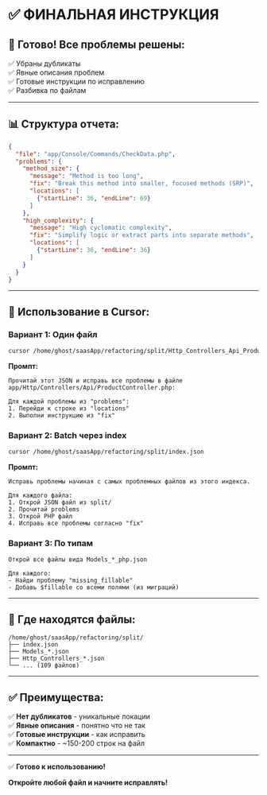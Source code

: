 # ✅ ФИНАЛЬНАЯ ИНСТРУКЦИЯ

## 🎯 Готово! Все проблемы решены:

✅ Убраны дубликаты  
✅ Явные описания проблем  
✅ Готовые инструкции по исправлению  
✅ Разбивка по файлам  

---

## 📊 Структура отчета:

```json
{
  "file": "app/Console/Commands/CheckData.php",
  "problems": {
    "method_size": {
      "message": "Method is too long",
      "fix": "Break this method into smaller, focused methods (SRP)",
      "locations": [
        {"startLine": 36, "endLine": 69}
      ]
    },
    "high_complexity": {
      "message": "High cyclomatic complexity", 
      "fix": "Simplify logic or extract parts into separate methods",
      "locations": [
        {"startLine": 36, "endLine": 36}
      ]
    }
  }
}
```

---

## 🚀 Использование в Cursor:

### Вариант 1: Один файл

```bash
cursor /home/ghost/saasApp/refactoring/split/Http_Controllers_Api_ProductController_php.json
```

**Промпт:**
```
Прочитай этот JSON и исправь все проблемы в файле app/Http/Controllers/Api/ProductController.php:

Для каждой проблемы из "problems":
1. Перейди к строке из "locations"
2. Выполни инструкцию из "fix"
```

### Вариант 2: Batch через index

```bash
cursor /home/ghost/saasApp/refactoring/split/index.json
```

**Промпт:**
```
Исправь проблемы начиная с самых проблемных файлов из этого индекса.

Для каждого файла:
1. Открой JSON файл из split/
2. Прочитай problems
3. Открой PHP файл
4. Исправь все проблемы согласно "fix"
```

### Вариант 3: По типам

```
Открой все файлы вида Models_*_php.json

Для каждого:
- Найди проблему "missing_fillable"
- Добавь $fillable со всеми полями (из миграций)
```

---

## 📁 Где находятся файлы:

```
/home/ghost/saasApp/refactoring/split/
├── index.json
├── Models_*.json
├── Http_Controllers_*.json
└── ... (109 файлов)
```

---

## ✅ Преимущества:

✅ **Нет дубликатов** - уникальные локации  
✅ **Явные описания** - понятно что не так  
✅ **Готовые инструкции** - как исправить  
✅ **Компактно** - ~150-200 строк на файл  

---

✅ **Готово к использованию!**

**Откройте любой файл и начните исправлять!**


